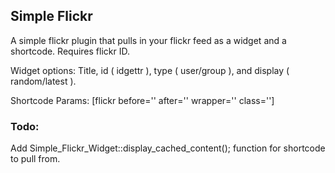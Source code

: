 Simple Flickr
---

A simple flickr plugin that pulls in your flickr feed as a widget and a shortcode. Requires flickr ID.

Widget options: Title, id ( idgettr ), type ( user/group ), and display ( random/latest ).

Shortcode Params: [flickr before='' after='' wrapper='' class='']

### Todo:
Add Simple_Flickr_Widget::display_cached_content(); function for shortcode to pull from.
